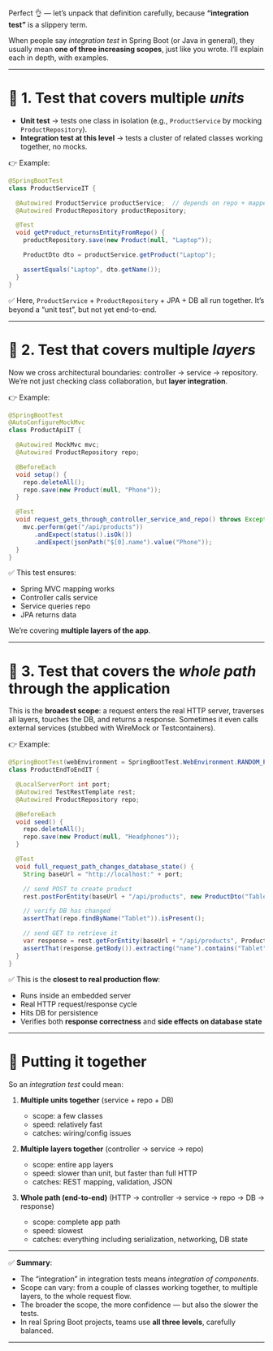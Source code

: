 Perfect 👌 — let’s unpack that definition carefully, because **“integration test”** is a slippery term.

When people say *integration test* in Spring Boot (or Java in general), they usually mean **one of three increasing scopes**, just like you wrote. I’ll explain each in depth, with examples.

---

# 🔹 1. Test that covers multiple *units*

* **Unit test** → tests one class in isolation (e.g., `ProductService` by mocking `ProductRepository`).
* **Integration test at this level** → tests a cluster of related classes working together, no mocks.

👉 Example:

```java
@SpringBootTest
class ProductServiceIT {

  @Autowired ProductService productService;  // depends on repo + mapper
  @Autowired ProductRepository productRepository;

  @Test
  void getProduct_returnsEntityFromRepo() {
    productRepository.save(new Product(null, "Laptop"));

    ProductDto dto = productService.getProduct("Laptop");

    assertEquals("Laptop", dto.getName());
  }
}
```

✅ Here, `ProductService` + `ProductRepository` + JPA + DB all run together.
It’s beyond a “unit test”, but not yet end-to-end.

---

# 🔹 2. Test that covers multiple *layers*

Now we cross architectural boundaries: controller → service → repository.
We’re not just checking class collaboration, but **layer integration**.

👉 Example:

```java
@SpringBootTest
@AutoConfigureMockMvc
class ProductApiIT {

  @Autowired MockMvc mvc;
  @Autowired ProductRepository repo;

  @BeforeEach
  void setup() {
    repo.deleteAll();
    repo.save(new Product(null, "Phone"));
  }

  @Test
  void request_gets_through_controller_service_and_repo() throws Exception {
    mvc.perform(get("/api/products"))
       .andExpect(status().isOk())
       .andExpect(jsonPath("$[0].name").value("Phone"));
  }
}
```

✅ This test ensures:

* Spring MVC mapping works
* Controller calls service
* Service queries repo
* JPA returns data

We’re covering **multiple layers of the app**.

---

# 🔹 3. Test that covers the *whole path* through the application

This is the **broadest scope**: a request enters the real HTTP server, traverses all layers, touches the DB, and returns a response. Sometimes it even calls external services (stubbed with WireMock or Testcontainers).

👉 Example:

```java
@SpringBootTest(webEnvironment = SpringBootTest.WebEnvironment.RANDOM_PORT)
class ProductEndToEndIT {

  @LocalServerPort int port;
  @Autowired TestRestTemplate rest;
  @Autowired ProductRepository repo;

  @BeforeEach
  void seed() {
    repo.deleteAll();
    repo.save(new Product(null, "Headphones"));
  }

  @Test
  void full_request_path_changes_database_state() {
    String baseUrl = "http://localhost:" + port;

    // send POST to create product
    rest.postForEntity(baseUrl + "/api/products", new ProductDto("Tablet"), Void.class);

    // verify DB has changed
    assertThat(repo.findByName("Tablet")).isPresent();

    // send GET to retrieve it
    var response = rest.getForEntity(baseUrl + "/api/products", ProductDto[].class);
    assertThat(response.getBody()).extracting("name").contains("Tablet");
  }
}
```

✅ This is the **closest to real production flow**:

* Runs inside an embedded server
* Real HTTP request/response cycle
* Hits DB for persistence
* Verifies both **response correctness** and **side effects on database state**

---

# 🔹 Putting it together

So an *integration test* could mean:

1. **Multiple units together** (service + repo + DB)

   * scope: a few classes
   * speed: relatively fast
   * catches: wiring/config issues

2. **Multiple layers together** (controller → service → repo)

   * scope: entire app layers
   * speed: slower than unit, but faster than full HTTP
   * catches: REST mapping, validation, JSON

3. **Whole path (end-to-end)** (HTTP → controller → service → repo → DB → response)

   * scope: complete app path
   * speed: slowest
   * catches: everything including serialization, networking, DB state

---

✅ **Summary**:

* The “integration” in integration tests means *integration of components*.
* Scope can vary: from a couple of classes working together, to multiple layers, to the whole request flow.
* The broader the scope, the more confidence — but also the slower the tests.
* In real Spring Boot projects, teams use **all three levels**, carefully balanced.

---

